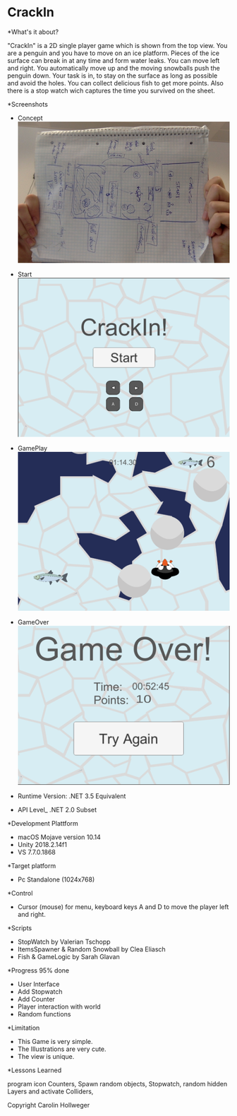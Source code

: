# CrackIn
*What's it about?
</br>

"CrackIn" is a 2D single player game which is shown from the top view. You are a penguin and you have to move on an ice platform. Pieces of the ice surface can break in at any time and form water leaks. You can move left and right. You automatically move up and the moving snowballs push the penguin down. Your task is in, to stay on the surface as long as possible and avoid the holes. You can collect delicious fish to get more points. Also there is a stop watch wich captures the time you survived on the sheet.

*Screenshots

- Concept
![Concept](./Screenshot/Concept.jpeg)
- Start
![Start](./Screenshot/Start.jpeg)
- GamePlay
![GamePlay](./Screenshot/GamePlay.jpeg)
- GameOver
![GameOver](./Screenshot/GameOver.jpeg)

- Runtime Version: .NET 3.5 Equivalent
- API Level_  .NET 2.0 Subset

*Development Plattform

- macOS Mojave version 10.14 
- Unity 2018.2.14f1 
- VS 7.7.0.1868

*Target platform

- Pc Standalone (1024x768)

*Control

- Cursor (mouse) for menu, keyboard keys A and D to move the player left and right.


*Scripts

- StopWatch by Valerian Tschopp
- ItemsSpawner & Random Snowball by Clea Eliasch
- Fish & GameLogic by Sarah Glavan


*Progress 95% done

- User Interface
- Add Stopwatch
- Add Counter
- Player interaction with world
- Random functions 

*Limitation

- This Game is very simple.
- The Illustrations are very cute.
- The view is unique.


*Lessons Learned

program icon Counters, Spawn random objects, Stopwatch,
random hidden Layers and activate Colliders,


Copyright Carolin Hollweger 


 


